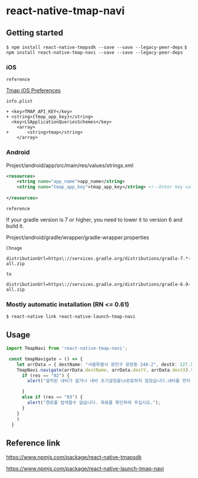 # react-native-tmap-navi

## Getting started
`$ npm install react-native-tmapsdk --save --save --legacy-peer-deps`
`$ npm install react-native-tmap-navi --save --save --legacy-peer-deps`

### iOS

`reference`

[Tmap iOS Preferences](https://tmapapi.sktelecom.com/main.html#iosv2/guide/iosGuide.sample4)

`info.plist`

```
+ <key>TMAP_API_KEY</key>
+ <string>{tmap_app_key}</string>
  <key>LSApplicationQueriesSchemes</key>
	<array>
+		<string>tmap</string>
	</array>
```





### Android

Project/android/app/src/main/res/values/strings.xml

```xml
<resources>
    <string name="app_name">app_name</string>
	<string name="tmap_app_key">tmap_app_key</string> <!--Enter key value -->
	
</resources>
```
`reference`

 If your gradle version is 7 or higher, you need to lower it to version 6 and build it.

Project/android/gradle/wrapper/gradle-wrapper.properties
```
Chnage

distributionUrl=https\://services.gradle.org/distributions/gradle-7.*-all.zip

to

distributionUrl=https\://services.gradle.org/distributions/gradle-6.9-all.zip

```

### Mostly automatic installation (RN <= 0.61)

`$ react-native link react-native-launch-tmap-navi`

## Usage
```typescript
import TmapNavi from 'react-native-tmap-navi';

 const tmapNavigate = () => {
    let arrData = { destName: "서울특별시 광진구 광장동 248-2", destX: 127.103432, destY: 37.546394 };
    TmapNavi.navigate(arrData.destName, arrData.destY, arrData.destX).then(async (res) => {
      if (res == "02") {
        alert("설치된 내비가 없거나 내비 초기설정을\n완료하지 않았습니다.내비를 먼저 설치\n하시고 설정을 완료하여 주십시오.");

      }
      else if (res == "03") {
        alert("경로를 탑색할수 없습니다. 좌표를 확인하여 주십시오.");
      }
    }
    )
  }
```

## Reference link
https://www.npmjs.com/package/react-native-tmapsdk

https://www.npmjs.com/package/react-native-launch-tmap-navi